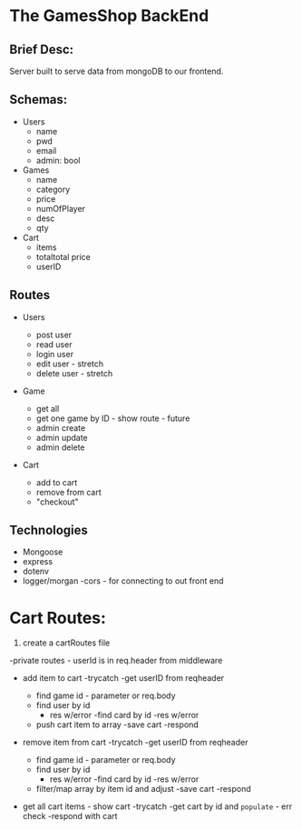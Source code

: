 # The GamesShop BackEnd

## Brief Desc:
Server built to serve data from mongoDB to our frontend.

## Schemas:
- Users
    - name
    - pwd
    - email
    - admin: bool
- Games
    - name
    - category
    - price
    - numOfPlayer
    - desc
    - qty
- Cart
    - items
    - totaltotal price
    - userID

## Routes
- Users
    - post user
    - read user
    - login user
    - edit user - stretch
    - delete user - stretch

- Game
    - get all
    - get one game by ID - show route - future
    - admin create
    - admin update
    - admin delete


- Cart
    - add to cart
    - remove from cart
    - "checkout"

## Technologies
 - Mongoose
 - express
 - dotenv
 - logger/morgan
 -cors - for connecting to out front end

 # Cart Routes:
  1. create a cartRoutes file

-private routes - userId is in req.header from middleware
  - add item to cart
    -trycatch
    -get userID from reqheader
    - find game  id - parameter or req.body
    - find user by id
        - res w/error
    -find card by id
        -res w/error
    - push cart item to array
    -save cart
    -respond

  - remove item from cart
    -trycatch
    -get userID from reqheader
    - find game  id - parameter or req.body
    - find user by id
        - res w/error
    -find card by id
        -res w/error
    - filter/map array by item id and adjust
    -save cart
    -respond

  - get all cart items - show cart
    -trycatch
        -get cart by id and ``populate``
            - err check
        -respond with cart